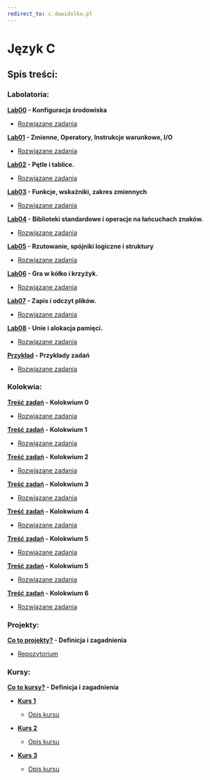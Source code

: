 ```yaml
---
redirect_to: c.dawidolko.pl
---
```


# Język C

## Spis treści:

### Labolatoria:

**[Lab00](LAB00/README.md) - Konfiguracja środowiska**
 - [Rozwiązane zadania](https://github.com/dawidolko/Programming-C/tree/main/LAB00)


**[Lab01](LAB01/README.md) - Zmienne, Operatory, Instrukcje warunkowe, I/O**
 - [Rozwiązane zadania](https://github.com/dawidolko/Programming-C/tree/main/LAB01)


**[Lab02](LAB02/README.md) - Pętle i tablice.**
 - [Rozwiązane zadania](https://github.com/dawidolko/Programming-C/tree/main/LAB02)


**[Lab03](LAB03/README.md) - Funkcje, wskaźniki, zakres zmiennych**
 - [Rozwiązane zadania](https://github.com/dawidolko/Programming-C/tree/main/LAB03)


**[Lab04](LAB04/README.md) - Biblioteki standardowe i operacje na łańcuchach znaków.**
 - [Rozwiązane zadania](https://github.com/dawidolko/Programming-C/tree/main/LAB04)


**[Lab05](LAB05/README.md) - Rzutowanie, spójniki logiczne  i struktury**
 - [Rozwiązane zadania](https://github.com/dawidolko/Programming-C/tree/main/LAB05)


**[Lab06](LAB06/README.md) - Gra w kółko i krzyżyk.**
 - [Rozwiązane zadania](https://github.com/dawidolko/Programming-C/tree/main/LAB06)


**[Lab07](LAB07/README.md) - Zapis i odczyt plików.**
 - [Rozwiązane zadania](https://github.com/dawidolko/Programming-C/tree/main/LAB07)


**[Lab08](LAB08/README.md) - Unie i alokacja pamięci.**
 - [Rozwiązane zadania](https://github.com/dawidolko/Programming-C/tree/main/LAB08)

**[Przykład](Example_tasks/README.md) - Przykłady zadań**
 - [Rozwiązane zadania](https://github.com/dawidolko/Programming-C/tree/main/Example_tasks)

### Kolokwia: 
**[Treść zadań](KOLOKWIUM/exam0/README.md) - Kolokwium 0**
 - [Rozwiązane zadania](https://github.com/dawidolko/Programming-C/tree/main/KOLOKWIUM/exam0)

**[Treść zadań](KOLOKWIUM/exam1/README.md) - Kolokwium 1**
 - [Rozwiązane zadania](https://github.com/dawidolko/Programming-C/tree/main/KOLOKWIUM/exam1)

**[Treść zadań](KOLOKWIUM/exam2/README.md) - Kolokwium 2**
 - [Rozwiązane zadania](https://github.com/dawidolko/Programming-C/tree/main/KOLOKWIUM/exam2)

**[Treść zadań](KOLOKWIUM/exam3/README.md) - Kolokwium 3**
 - [Rozwiązane zadania](https://github.com/dawidolko/Programming-C/tree/main/KOLOKWIUM/exam3)

**[Treść zadań](KOLOKWIUM/exam4/README.md) - Kolokwium 4**
 - [Rozwiązane zadania](https://github.com/dawidolko/Programming-C/tree/main/KOLOKWIUM/exam4)

**[Treść zadań](KOLOKWIUM/exam5/README.md) - Kolokwium 5**
 - [Rozwiązane zadania](https://github.com/dawidolko/Programming-C/tree/main/KOLOKWIUM/exam5)

**[Treść zadań](KOLOKWIUM/exam6/README.md) - Kolokwium 5**
 - [Rozwiązane zadania](https://github.com/dawidolko/Programming-C/tree/main/KOLOKWIUM/exam6)

**[Treść zadań](KOLOKWIUM/wejsciowki/README.md) - Kolokwium 6**
 - [Rozwiązane zadania](https://github.com/dawidolko/Programming-C/tree/main/KOLOKWIUM/wejsciowki)

### Projekty:

**[Co to projekty?](projects/README.md) - Definicja i zagadnienia**
 - [Repozytorium](https://github.com/dawidolko/Programming-C/tree/main/projects)


### Kursy:

**[Co to kursy?](courses/README.md) - Definicja i zagadnienia**
- **[Kurs 1](https://github.com/dawidolko/Programming-C/tree/main/courses/Course1)**
  - [Opis kursu](courses/Course1/README.md)

  
- **[Kurs 2](https://github.com/dawidolko/Programming-C/tree/main/courses/Course1)**
  - [Opis kursu](courses/Course2/README.md)

  
- **[Kurs 3](https://github.com/dawidolko/Programming-C/tree/main/courses/Course1)**
  - [Opis kursu](courses/Course3/README.md)




